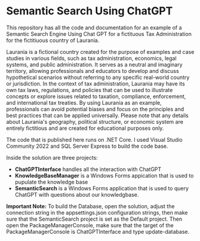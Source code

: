 # Semantic Search Using ChatGPT
This repository has all the code and documentation for an example of a Semantic Search Engine Using Chat GPT for a fictituous Tax Administration for the fictitiuous country of Laurania.  

Laurania is a fictional country created for the purpose of examples and case studies in various fields, such as tax administration, economics, legal systems, and public administration. It serves as a neutral and imaginary territory, allowing professionals and educators to develop and discuss hypothetical scenarios without referring to any specific real-world country or jurisdiction. In the context of tax administration, Laurania may have its own tax laws, regulations, and policies that can be used to illustrate concepts or explore issues related to taxation, compliance, enforcement, and international tax treaties. By using Laurania as an example, professionals can avoid potential biases and focus on the principles and best practices that can be applied universally. Please note that any details about Laurania's geography, political structure, or economic system are entirely fictitious and are created for educational purposes only.

The code that is published here runs on .NET Core.  I used Visual Studio Community 2022 and SQL Server Express to build the code base.  

Inside the solution are three projects:  
- **ChatGPTInterface** handles all the interaction with ChatGPT
- **KnowledgeBaseManager** is a Windows Forms appication that is used to pupulate the knowledge base
- **SemanticSearch** is a Windows Forms application that is used to query ChatGPT with questions about our knowledgbase.

**Important Note:** To build the Database, open the solution, adjust the connection string in the appsettings.json configuration strings, then make sure that the SemanticSearch project is set as the Default project.  Then open the PackageManagerConsole, make sure that the target of the PackageManagerConsole is ChatGPTInterface and type update-database. 
